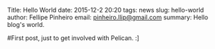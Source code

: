 Title: Hello World 
date: 2015-12-2 20:20 
tags: news 
slug: hello-world 
author: Fellipe Pinheiro 
email: pinheiro.llip@gmail.com
summary: Hello blog's world.

#First post, just to get involved with Pelican. :]

